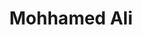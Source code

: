 ---
pid: ns9
title: Mohhamed Ali
location_transcription: Center City
coordinates: "[-75.167244683241, 39.952730728752]"
zipcode: '19122'
gen_neighborhood: North Philadelphia
neighborhood: Yorktown,Old Kensington,Jinogi
outside_phl: 
age: '50'
age_range: 50-59
instagram: 
image_file_name: ns_9.jpg
proposal_transcription: Figure with a belt standing atop base labeled //Greatness//
topic: African Americans,Person,Sports
topic_summary: 0, 0, 0
type: Sculpture Statue,Memorial
keywords_other: Muhammad Ali
credit: Tim Peterson
image_labels: 
twitter: 
facebook: 
permalink: "/monuments/ns9/"
layout: item-page
---